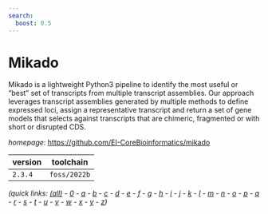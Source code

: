 ```yaml
---
search:
  boost: 0.5
---
```

# Mikado

Mikado is a lightweight Python3 pipeline to identify  the most useful or “best” set of transcripts from multiple transcript  assemblies. Our approach leverages transcript assemblies generated  by multiple methods to define expressed loci, assign a representative  transcript and return a set of gene models that selects against transcripts  that are chimeric, fragmented or with short or disrupted CDS.

*homepage*: <https://github.com/EI-CoreBioinformatics/mikado>

version | toolchain
--------|----------
``2.3.4`` | ``foss/2022b``


*(quick links: [(all)](../index.md) - [0](../0/index.md) - [a](../a/index.md) - [b](../b/index.md) - [c](../c/index.md) - [d](../d/index.md) - [e](../e/index.md) - [f](../f/index.md) - [g](../g/index.md) - [h](../h/index.md) - [i](../i/index.md) - [j](../j/index.md) - [k](../k/index.md) - [l](../l/index.md) - [m](../m/index.md) - [n](../n/index.md) - [o](../o/index.md) - [p](../p/index.md) - [q](../q/index.md) - [r](../r/index.md) - [s](../s/index.md) - [t](../t/index.md) - [u](../u/index.md) - [v](../v/index.md) - [w](../w/index.md) - [x](../x/index.md) - [y](../y/index.md) - [z](../z/index.md))*

